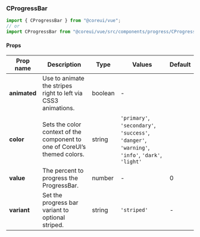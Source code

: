 ### CProgressBar

```jsx
import { CProgressBar } from "@coreui/vue";
// or
import CProgressBar from "@coreui/vue/src/components/progress/CProgressBar";
```

#### Props

| Prop name    | Description                                                               | Type    | Values                                                                                          | Default |
| ------------ | ------------------------------------------------------------------------- | ------- | ----------------------------------------------------------------------------------------------- | ------- |
| **animated** | Use to animate the stripes right to left via CSS3 animations.             | boolean | -                                                                                               |         |
| **color**    | Sets the color context of the component to one of CoreUI’s themed colors. | string  | `'primary'`, `'secondary'`, `'success'`, `'danger'`, `'warning'`, `'info'`, `'dark'`, `'light'` |         |
| **value**    | The percent to progress the ProgressBar.                                  | number  | -                                                                                               | 0       |
| **variant**  | Set the progress bar variant to optional striped.                         | string  | `'striped'`                                                                                     | -       |
